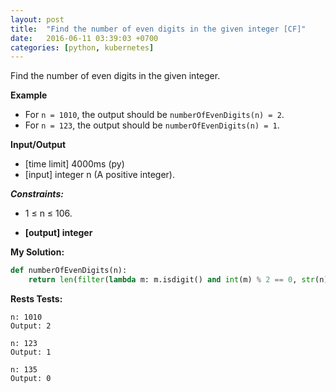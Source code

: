 ```yaml
---
layout: post
title:  "Find the number of even digits in the given integer [CF]"
date:   2016-06-11 03:39:03 +0700
categories: [python, kubernetes]
---
```


Find the number of even digits in the given integer.

**Example**

* For `n = 1010`, the output should be `numberOfEvenDigits(n) = 2`.
* For `n = 123`, the output should be `numberOfEvenDigits(n) = 1`.

**Input/Output**

* [time limit] 4000ms (py)
* [input] integer n (A positive integer).

**_Constraints:_**

* 1 ≤ n ≤ 106.

* **[output] integer**

**My Solution:**

```python
def numberOfEvenDigits(n):
    return len(filter(lambda m: m.isdigit() and int(m) % 2 == 0, str(n)))
```

**Rests Tests:**

```
n: 1010
Output: 2

n: 123
Output: 1

n: 135
Output: 0
```
